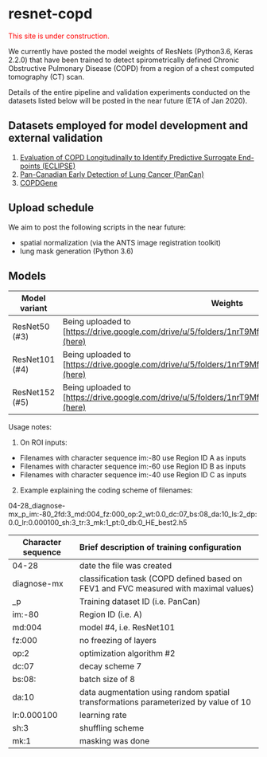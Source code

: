 # resnet-copd

<span style="color:red">This site is under construction.</span>

We currently have posted the model weights of ResNets (Python3.6, Keras 2.2.0) that have been trained to detect spirometrically defined Chronic Obstructive Pulmonary Disease (COPD) from a region of a chest computed tomography (CT) scan.

Details of the entire pipeline and validation experiments conducted on the datasets listed below will be posted in the near future (ETA of Jan 2020).

## Datasets employed for model development and external validation 
1. [Evaluation of COPD Longitudinally to Identify Predictive Surrogate End-points (ECLIPSE)](http://eclipse-copd.com)
2. [Pan-Canadian Early Detection of Lung Cancer (PanCan)](https://www.tfri.ca/our-research/research-project/early-detection-of-lung-cancer---a-pan-canadian-study)
3. [COPDGene](http://www.copdgene.org/)

## Upload schedule ## 
We aim to post the following scripts in the near future:
- spatial normalization (via the ANTS image registration toolkit)
- lung mask generation (Python 3.6)

## Models

| Model variant        | Weights           |  Notes  |
| ------------- |-------------| -----|
| ResNet50  (#3)  | Being uploaded to [https://drive.google.com/drive/u/5/folders/1nrT9MfkIMXCon9YYzRfdVwFNH7dlGdZA](here) | Usage notes below |
| ResNet101 (#4)     |    Being uploaded to [https://drive.google.com/drive/u/5/folders/1nrT9MfkIMXCon9YYzRfdVwFNH7dlGdZA](here)   |  Usage notes below  |
| ResNet152 (#5)     |    Being uploaded to [https://drive.google.com/drive/u/5/folders/1nrT9MfkIMXCon9YYzRfdVwFNH7dlGdZA](here)  |   Usage notes below |

Usage notes:
1. On ROI inputs:

- Filenames with character sequence im:-80 use Region ID A as inputs
- Filenames with character sequence im:-60 use Region ID B as inputs
- Filenames with character sequence im:-40 use Region ID C as inputs

2. Example explaining the coding scheme of filenames:

04-28_diagnose-mx_p_im:-80_2fd:3_md:004_fz:000_op:2_wt:0.0_dc:07_bs:08_da:10_ls:2_dp:0.0_lr:0.000100_sh:3_tr:3_mk:1_pt:0_db:0_HE_best2.h5

| Character sequence  | Brief description of training configuration |
| ------------- |:-------------|
| 04-28  |  date the file was created |
| diagnose-mx | classification task (COPD defined based on FEV1 and FVC measured with maximal values) |
| \_p | Training dataset ID (i.e. PanCan) |
| im:-80 | Region ID (i.e. A) |
| md:004 | model #4, i.e. ResNet101 |
| fz:000 | no freezing of layers|
| op:2| optimization algorithm #2 |
| dc:07 | decay scheme 7|
| bs:08: | batch size of 8|
| da:10 | data augmentation using random spatial transformations parameterized by value of 10 |
| lr:0.000100 | learning rate |
| sh:3 | shuffling scheme |
| mk:1| masking was done|
